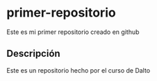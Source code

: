 # primer-repositorio
Este es mi primer repositorio creado en github

## Descripción

Este es un repositorio hecho por el curso de Dalto
